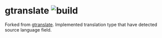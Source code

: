 # gtranslate ![build](https://travis-ci.com/bregydoc/gtranslate.svg?branch=master)

Forked from [gtranslate](https://github.com/bregydoc/gtranslate). Implemented translation type that have detected source language field.
